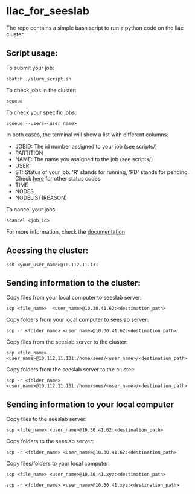 # llac_for_seeslab

The repo contains a simple bash script to run a python code on the llac cluster.


## Script usage:

To submit your job:

    sbatch ./slurm_script.sh

To check jobs in the cluster:

    squeue

To check your specific jobs:

    squeue --users=<user_name>

In both cases, the terminal will show a list with different columns:

* JOBID: The id number assigned to your job (see scripts/)
* PARTITION
* NAME: The name you assigned to the job (see scripts/)
* USER:
* ST: Status of your job. 'R' stands for running, 'PD' stands for pending. Check [here](https://confluence.cscs.ch/spaces/KB/pages/278036745/Meaning+of+Slurm+job+state+codes) for other status codes.
* TIME
* NODES
* NODELIST(REASON)

To cancel your jobs:

    scancel <job_id>

For more information, check the [documentation](https://slurm.schedmd.com/documentation.html)

## Acessing the cluster:

    ssh <your_user_name>@10.112.11.131

## Sending information to the cluster:

Copy files from your local computer to seeslab server:

    scp <file_name>  <user_name>@10.30.41.62:<destination_path>
    
Copy folders from your local computer to seeslab server:

    scp -r <folder_name> <user_name>@10.30.41.62:<destination_path>

Copy files from the seeslab server to the cluster:

    scp <file_name>  <user_name>@10.112.11.131:/home/sees/<user_name>/<destination_path>

Copy folders from the seeslab server to the cluster:

    scp -r <folder_name> <user_name>@10.112.11.131:/home/sees/<user_name>/<destination_path>

## Sending information to your local computer

Copy files to the seeslab server:

    scp <file_name> <user_name>@10.30.41.62:<destination_path>

Copy folders to the seeslab server:

    scp -r <folder_name> <user_name>@10.30.41.62:<destination_path>



Copy files/folders to your local computer:

    scp <file_name> <user_name>@10.30.41.xyz:<destination_path>

    scp -r <folder_name> <user_name>@10.30.41.xyz:<destination_path>